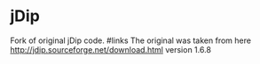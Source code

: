 # jDip
Fork of original jDip code. 
#links
The original was taken from here http://jdip.sourceforge.net/download.html version 1.6.8
